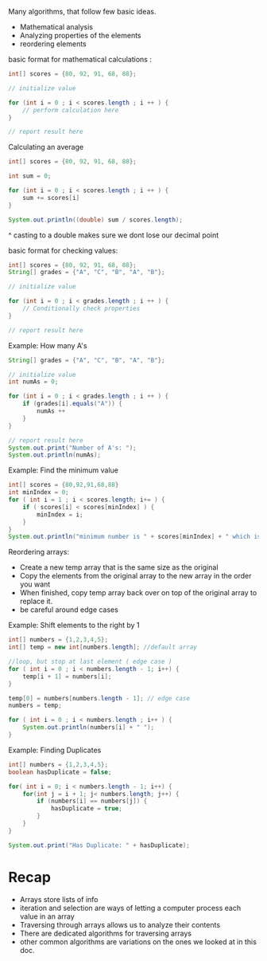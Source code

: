 Many algorithms, that follow few basic ideas.
* Mathematical analysis
* Analyzing properties of the elements
* reordering elements

basic format for mathematical calculations :
```java
int[] scores = {80, 92, 91, 68, 88};

// initialize value

for (int i = 0 ; i < scores.length ; i ++ ) {
	// perform calculation here 
}

// report result here 
```

Calculating an average 

```java
int[] scores = {80, 92, 91, 68, 88};

int sum = 0;

for (int i = 0 ; i < scores.length ; i ++ ) {
	sum += scores[i]
}

System.out.println((double) sum / scores.length);
```
^ casting to a double makes sure we dont lose our decimal point

basic format for checking values:

```java
int[] scores = {80, 92, 91, 68, 88};
String[] grades = {"A", "C", "B", "A", "B"};

// initialize value

for (int i = 0 ; i < grades.length ; i ++ ) {
	// Conditionally check properties 
}

// report result here 
```

Example: How many A's

```java
String[] grades = {"A", "C", "B", "A", "B"};

// initialize value
int numAs = 0;

for (int i = 0 ; i < grades.length ; i ++ ) {
	if (grades[i].equals("A")) {
		numAs ++
	}
}

// report result here 
System.out.print("Number of A's: ");
System.out.println(numAs);
```

Example: Find the minimum value

```java
int[] scores = {80,92,91,68,88}
int minIndex = 0;
for ( int i = 1 ; i < scores.length; i+= ) {
	if ( scores[i] < scores[minIndex] ) {
		minIndex = i;
	}
}
System.out.println("minimum number is " + scores[minIndex] + " which is found at index " + minIndex)
```

Reordering arrays:
* Create a new temp array that is the same size as the original
* Copy the elements from the original array to the new array in the order you want
* When finished, copy temp array back over on top of the original array to replace it.
* be careful around edge cases 

Example: Shift elements to the right by 1
```java
int[] numbers = {1,2,3,4,5};
int[] temp = new int[numbers.length]; //default array

//loop, but stop at last element ( edge case )
for ( int i = 0 ; i < numbers.length - 1; i++) {
	temp[i + 1] = numbers[i];
}

temp[0] = numbers[numbers.length - 1]; // edge case
numbers = temp;

for ( int i = 0 ; i < numbers.length ; i++ ) {
	System.out.println(numbers[i] + " ");
}
```

Example: Finding Duplicates
```java
int[] numbers = {1,2,3,4,5};
boolean hasDuplicate = false;

for( int i = 0; i < numbers.length - 1; i++) {
	for(int j = i + 1; j< numbers.length; j++) {
		if (numbers[i] == numbers[j]) {
			hasDuplicate = true;
		}
	}
}

System.out.print("Has Duplicate: " + hasDuplicate);
```

# Recap
* Arrays store lists of info
* iteration and selection are ways of letting a computer process each value in an array
* Traversing through arrays allows us to analyze their contents
* There are dedicated algorithms for traversing arrays
* other common algorithms are variations on the ones we looked at in this doc.